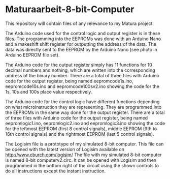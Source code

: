 # Maturaarbeit-8-bit-Computer
This repository will contain files of any relevance to my Matura project. 

The Arduino code used for the control logic and output register is in these files. The programming into the EEPROMs was done with an Arduino Nano and a makeshift shift register for outputting the address of the data. The data was directly sent to the EEPROM by the Arduino Nano (see photo in Arduino EEPROM file set).

The Arduino code for the output register simply has 11 functions for 10 decimal numbers and nothing, which are written into the corresponding address of the binary number. There are a total of three files with Arduino code for the output register, being named eepromcode1s.ino, eepromcode10s.ino and eepromcode100sv2.ino showing the code for the 1s, 10s and 100s place value respectively.

The Arduino code for the control logic have different functions depending on what microinstruction they are representing. They are programmed into the EEPROMs in the same way done for the output register. There are a total of three files with Arduino code for the output register, being named eepromlogic1.ino, eepromlogic2.ino and eepromlogic3.ino showing the code for the leftmost EEPROM (first 8 control signals), middle EEPROM (9th to 16th control signals) and the rightmost EEPROM (last 5 control signals).


The Logisim file is a prototype of my simulated 8-bit computer. This file can be opened with the latest version of Logisim available on http://www.cburch.com/logisim/ 
The file with my simulated 8-bit computer is named 8-bit computerv2.circ. It can be opened with Logisim and then programmed in the bottom right of the circuit using the shown controls to do all instructions except the instant instruction.
